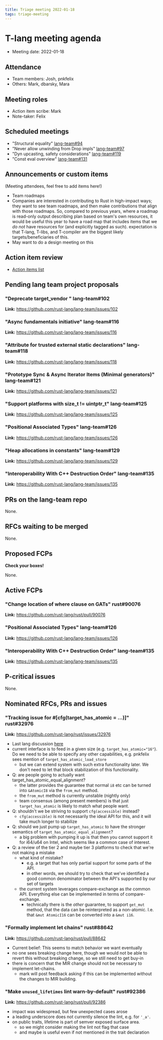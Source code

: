 ```yaml
---
title: Triage meeting 2022-01-18
tags: triage-meeting
---
```


# T-lang meeting agenda

* Meeting date: 2022-01-18

## Attendance

* Team members: Josh, pnkfelix
* Others: Mark, dbarsky, Mara

## Meeting roles

* Action item scribe: Mark
* Note-taker: Felix

## Scheduled meetings
-  "Structural equality" [lang-team#94](https://github.com/rust-lang/lang-team/issues/94) 
-  "Never allow unwinding from Drop impls" [lang-team#97](https://github.com/rust-lang/lang-team/issues/97) 
-  "Dyn upcasting, safety considerations" [lang-team#119](https://github.com/rust-lang/lang-team/issues/119) 
-  "Const eval overview" [lang-team#131](https://github.com/rust-lang/lang-team/issues/131) 

## Announcements or custom items

(Meeting attendees, feel free to add items here!)

- Team roadmaps
- Companies are interested in contributing to Rust in high-impact ways; they want to see team roadmaps, and then make contributions that align with those roadmaps. So, compared to previous years, where a roadmap is read-only output describing plan based on team's own resources, it would be useful this year to have a road map that includes items that we *do not* have resources for (and explicitly tagged as such). expectation is that T-lang, T-libs, and T-compiler are the biggest likely targets/beneficiaries of this. 
- May want to do a design meeting on this

## Action item review

* [Action items list](https://hackmd.io/gstfhtXYTHa3Jv-P_2RK7A)

## Pending lang team project proposals
### "Deprecate target_vendor " lang-team#102

**Link:** https://github.com/rust-lang/lang-team/issues/102

### "Async fundamentals initiative" lang-team#116

**Link:** https://github.com/rust-lang/lang-team/issues/116

### "Attribute for trusted external static declarations" lang-team#118

**Link:** https://github.com/rust-lang/lang-team/issues/118

### "Prototype Sync & Async Iterator Items (Minimal generators)" lang-team#121

**Link:** https://github.com/rust-lang/lang-team/issues/121

### "Support platforms with size_t != uintptr_t" lang-team#125

**Link:** https://github.com/rust-lang/lang-team/issues/125

### "Positional Associated Types" lang-team#126

**Link:** https://github.com/rust-lang/lang-team/issues/126

### "Heap allocations in constants" lang-team#129

**Link:** https://github.com/rust-lang/lang-team/issues/129

### "Interoperability With C++ Destruction Order" lang-team#135

**Link:** https://github.com/rust-lang/lang-team/issues/135



## PRs on the lang-team repo

None.




## RFCs waiting to be merged

None.




## Proposed FCPs

**Check your boxes!**

None.




## Active FCPs
### "Change location of where clause on GATs" rust#90076

**Link:** https://github.com/rust-lang/rust/pull/90076

### "Positional Associated Types" lang-team#126

**Link:** https://github.com/rust-lang/lang-team/issues/126

### "Interoperability With C++ Destruction Order" lang-team#135

**Link:** https://github.com/rust-lang/lang-team/issues/135



## P-critical issues

None.




## Nominated RFCs, PRs and issues
### "Tracking issue for #[cfg(target_has_atomic = ...)]" rust#32976

**Link:** https://github.com/rust-lang/rust/issues/32976

* Last lang discussion [here](https://github.com/rust-lang/rust/issues/32976#issuecomment-716787769)
* current interface is to feed in a given size (e.g. `target_has_atomic="16"`). Do we need to be able to specify any other capabilities, e.g. pnkfelix sees mention of `target_has_atomic_load_store`
	* but we can extend system with such extra functionality later. We don't need to let that block stabilization of this functionality.
* Q: are people going to actually want target_has_atomic_equal_alignment?
	* the latter provides the guarantee that normal `i8` etc can be turned into `&AtomicI8` via the `from_mut` method.
	* the `from_mut` method is currently unstable (nightly only)
	* team consensus (among present members) is that just `target_has_atomic` is likely to match what people want.
* Q: shouldn't we be striving to support `cfg(accessible)` instead?
	* `cfg(accessible)` is not necessarily the ideal API for this, and it will take much longer to stabilize
* Q: should we just pump up `target_has_atomic` to have the stronger semantics of `target_has_atomic_equal_alignment`?
	* a big problem with pumping it up is that then you cannot support it for i64/u64 on Intel, which seems like a common case of interest.
* Q: a review of the tier 2 and maybe tier 3 platforms to check that we're not making a mistake
	* what kind of mistake?
		* e.g. a target that has only partial support for some parts of the API. 
		* in other words, we should try to check that we've identified a good common denominator between the API's supported by our set of targets
	* the current system leverages compare-exchange as *the* common API. Everything else can be implemented in terms of compare-exchange.
		* technically there is the *other* guarantee, to support `get_mut` method, that the data can be reinterpreted as a non-atomic. I.e. that `&mut AtomicI16` can be converted into a `&mut i16`.

### "Formally implement let chains" rust#88642

**Link:** https://github.com/rust-lang/rust/pull/88642

 * Current belief: This seems to match behavior we want eventually
 * no one sees breaking change here, though we would not be able to revert this without breaking change, so we still need to get buy-in
 * there is concern that the MIR change should not be necessary to implement let-chains.
 	* mark will post feedback asking if this can be implemented without the changes to MIR building.

### "Make `unused_lifetimes` lint warn-by-default" rust#92386

**Link:** https://github.com/rust-lang/rust/pull/92386

 * impact was widespread, but few unexpected cases arose
 * a leading underscore does not currently silence the lint, e.g. for `'_a'`.
 * on public traits, lifetime is part of semver exposed surface area.
 	* so we might consider making the lint not flag that case
    * and maybe is useful even if not mentioned in the trait declaration
